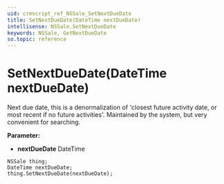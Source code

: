 ```yaml
---
uid: crmscript_ref_NSSale_SetNextDueDate
title: SetNextDueDate(DateTime nextDueDate)
intellisense: NSSale.SetNextDueDate
keywords: NSSale, GetNextDueDate
so.topic: reference
---
```


# SetNextDueDate(DateTime nextDueDate)

Next due date, this is a denormalization of 'closest future activity date, or most recent if no future activities'. Maintained by the system, but very convenient for searching.

**Parameter:** 
* **nextDueDate** DateTime

```crmscript
NSSale thing;
DateTime nextDueDate;
thing.SetNextDueDate(nextDueDate);
```

